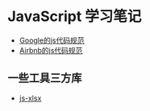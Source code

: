 # JavaScript 学习笔记
- [Google的js代码规范](https://google.github.io/styleguide/jsguide.html)
- [Airbnb的js代码规范](https://github.com/airbnb/javascript)


## 一些工具三方库
- [js-xlsx](https://github.com/SheetJS/js-xlsx)